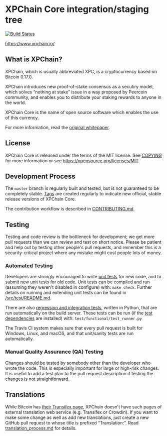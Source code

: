 XPChain Core integration/staging tree
=====================================

[![Build Status](https://travis-ci.org/xpc-wg/xpchain.svg?branch=master)](https://travis-ci.org/xpc-wg/xpchain)

https://www.xpchain.io/

What is XPChain?
----------------

XPChain, which is usually abbreviated XPC, is a cryptocurrency based on Bitcoin 0.17.0.

XPChain introduces new proof-of-stake consensus as a secutiry model, which solves
“nothing at stake” issue in a way proposed by Peercoin community, and enables you
to distribute your staking rewards to anyone in the world.

XPChain Core is the name of open source
software which enables the use of this currency.

For more information, <!-- as well as an immediately useable, binary version of
the XPChain Core software, see https://bitcoincore.org/en/download/, --> read the [original whitepaper](https://xpchain.io/?loc=lnkwhitepaper).

License
-------

XPChain Core is released under the terms of the MIT license. See [COPYING](COPYING) for more
information or see https://opensource.org/licenses/MIT.

Development Process
-------------------

The `master` branch is regularly built and tested, but is not guaranteed to be
completely stable. [Tags](https://github.com/xpc-wg/xpchain/tags) are created
regularly to indicate new official, stable release versions of XPChain Core.

The contribution workflow is described in [CONTRIBUTING.md](CONTRIBUTING.md).

Testing
-------

Testing and code review is the bottleneck for development; we get more pull
requests than we can review and test on short notice. Please be patient and help out by testing
other people's pull requests, and remember this is a security-critical project where any mistake might cost people
lots of money.

### Automated Testing

Developers are strongly encouraged to write [unit tests](src/test/README.md) for new code, and to
submit new unit tests for old code. Unit tests can be compiled and run
(assuming they weren't disabled in configure) with: `make check`. Further details on running
and extending unit tests can be found in [/src/test/README.md](/src/test/README.md).

There are also [regression and integration tests](/test), written
in Python, that are run automatically on the build server.
These tests can be run (if the [test dependencies](/test) are installed) with: `test/functional/test_runner.py`

The Travis CI system makes sure that every pull request is built for Windows, Linux, and macOS, and that unit/sanity tests are run automatically.

### Manual Quality Assurance (QA) Testing

Changes should be tested by somebody other than the developer who wrote the
code. This is especially important for large or high-risk changes. It is useful
to add a test plan to the pull request description if testing the changes is
not straightforward.

Translations
------------

While Bitcoin has [their Transifex page](https://www.transifex.com/projects/p/bitcoin/),
XPChain doesn't have such pages of external translation web service (e.g. Transifex or Crowdin). If you want to make some change as well as add new translations, just create a new GitHub pull request
to whose title is prefixed “Translation:”.
Read [translation_process.md](https://github.com/xpc-wg/xpchain/blob/master/doc/translation_process.md) for details.
